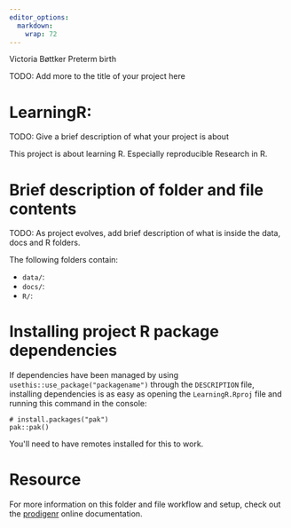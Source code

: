 ```yaml
---
editor_options: 
  markdown: 
    wrap: 72
---
```

Victoria Bøttker 
Preterm birth 

TODO: Add more to the title of your project here

# LearningR:

TODO: Give a brief description of what your project is about

This project is about learning R. Especially reproducible Research in R.

# Brief description of folder and file contents

TODO: As project evolves, add brief description of what is inside the
data, docs and R folders.

The following folders contain:

-   `data/`:
-   `docs/`:
-   `R/`:

# Installing project R package dependencies

If dependencies have been managed by using
`usethis::use_package("packagename")` through the `DESCRIPTION` file,
installing dependencies is as easy as opening the `LearningR.Rproj` file
and running this command in the console:

```         
# install.packages("pak")
pak::pak()
```

You'll need to have remotes installed for this to work.

# Resource

For more information on this folder and file workflow and setup, check
out the [prodigenr](https://rostools.github.io/prodigenr) online
documentation.
